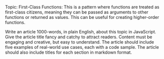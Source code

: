 Topic: 
First-Class Functions: This is a pattern where functions are treated as first-class citizens, meaning they can be passed as arguments to other functions or returned as values. This can be useful for creating higher-order functions.

Write an article 1000-words, in plain English, about this topic in JavaScript. 
Give the article title fancy and catchy to attract readers.
Content must be engaging and creative, but easy to understand.
The article should include five examples of real-world use cases, each with a code sample. 
The article should also include titles for each section in markdown format.